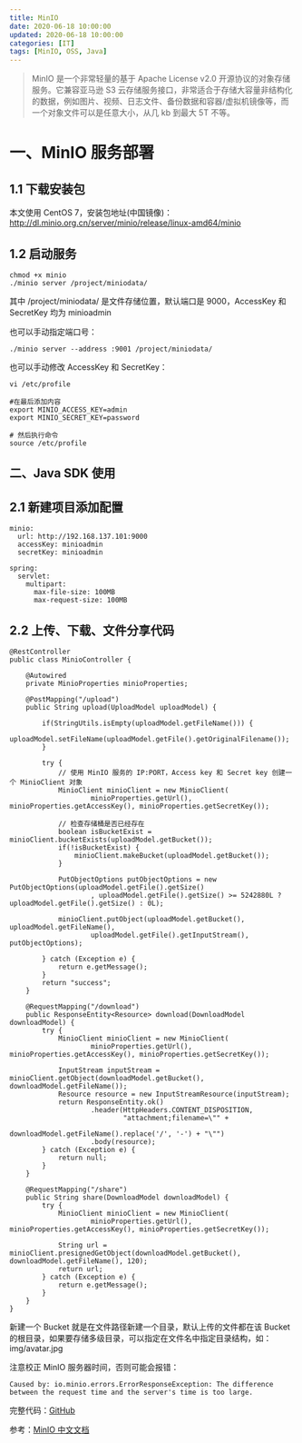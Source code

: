```yaml
---
title: MinIO
date: 2020-06-18 10:00:00
updated: 2020-06-18 10:00:00
categories: [IT]
tags: [MinIO, OSS, Java]
---
```


> MinIO 是一个非常轻量的基于 Apache License v2.0 开源协议的对象存储服务。它兼容亚马逊 S3 云存储服务接口，非常适合于存储大容量非结构化的数据，例如图片、视频、日志文件、备份数据和容器/虚拟机镜像等，而一个对象文件可以是任意大小，从几 kb 到最大 5T 不等。

# 一、MinIO 服务部署

## 1.1 下载安装包

本文使用 CentOS 7，安装包地址(中国镜像)：http://dl.minio.org.cn/server/minio/release/linux-amd64/minio


## 1.2 启动服务

```
chmod +x minio
./minio server /project/miniodata/
```

其中 /project/miniodata/ 是文件存储位置，默认端口是 9000，AccessKey 和 SecretKey 均为 minioadmin

也可以手动指定端口号：

```
./minio server --address :9001 /project/miniodata/
```

也可以手动修改 AccessKey 和 SecretKey：

```
vi /etc/profile

#在最后添加内容
export MINIO_ACCESS_KEY=admin
export MINIO_SECRET_KEY=password

# 然后执行命令
source /etc/profile
```

## 二、Java SDK 使用

## 2.1 新建项目添加配置

```
minio:
  url: http://192.168.137.101:9000
  accessKey: minioadmin
  secretKey: minioadmin

spring:
  servlet:
    multipart:
      max-file-size: 100MB
      max-request-size: 100MB
```

## 2.2 上传、下载、文件分享代码

```
@RestController
public class MinioController {

    @Autowired
    private MinioProperties minioProperties;

    @PostMapping("/upload")
    public String upload(UploadModel uploadModel) {

        if(StringUtils.isEmpty(uploadModel.getFileName())) {
            uploadModel.setFileName(uploadModel.getFile().getOriginalFilename());
        }

        try {
            // 使用 MinIO 服务的 IP:PORT，Access key 和 Secret key 创建一个 MinioClient 对象
            MinioClient minioClient = new MinioClient(
                    minioProperties.getUrl(), minioProperties.getAccessKey(), minioProperties.getSecretKey());

            // 检查存储桶是否已经存在
            boolean isBucketExist = minioClient.bucketExists(uploadModel.getBucket());
            if(!isBucketExist) {
                minioClient.makeBucket(uploadModel.getBucket());
            }

            PutObjectOptions putObjectOptions = new PutObjectOptions(uploadModel.getFile().getSize()
                    , uploadModel.getFile().getSize() >= 5242880L ? uploadModel.getFile().getSize() : 0L);

            minioClient.putObject(uploadModel.getBucket(), uploadModel.getFileName(),
                    uploadModel.getFile().getInputStream(), putObjectOptions);

        } catch (Exception e) {
            return e.getMessage();
        }
        return "success";
    }

    @RequestMapping("/download")
    public ResponseEntity<Resource> download(DownloadModel downloadModel) {
        try {
            MinioClient minioClient = new MinioClient(
                    minioProperties.getUrl(), minioProperties.getAccessKey(), minioProperties.getSecretKey());

            InputStream inputStream = minioClient.getObject(downloadModel.getBucket(), downloadModel.getFileName());
            Resource resource = new InputStreamResource(inputStream);
            return ResponseEntity.ok()
                    .header(HttpHeaders.CONTENT_DISPOSITION,
                            "attachment;filename=\"" +
                                    downloadModel.getFileName().replace('/', '-') + "\"")
                    .body(resource);
        } catch (Exception e) {
            return null;
        }
    }

    @RequestMapping("/share")
    public String share(DownloadModel downloadModel) {
        try {
            MinioClient minioClient = new MinioClient(
                    minioProperties.getUrl(), minioProperties.getAccessKey(), minioProperties.getSecretKey());

            String url = minioClient.presignedGetObject(downloadModel.getBucket(), downloadModel.getFileName(), 120);
            return url;
        } catch (Exception e) {
            return e.getMessage();
        }
    }
}
```

新建一个 Bucket 就是在文件路径新建一个目录，默认上传的文件都在该 Bucket 的根目录，如果要存储多级目录，可以指定在文件名中指定目录结构，如：img/avatar.jpg

注意校正 MinIO 服务器时间，否则可能会报错：

```
Caused by: io.minio.errors.ErrorResponseException: The difference between the request time and the server's time is too large.
```

完整代码：[GitHub](https://github.com/VictorBu/code-snippet/tree/master/java/minio-demo)

参考：[MinIO 中文文档](http://docs.minio.org.cn/docs/)